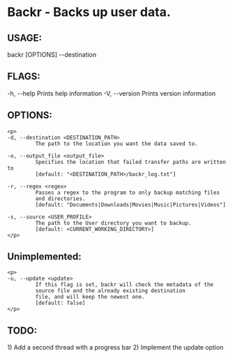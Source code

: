 <h1>Backr - Backs up user data.</h1>

 <h2>USAGE:</h2>
    <p>
    backr [OPTIONS] --destination <DESTINATION_PATH>
    </p>

<h2>FLAGS:</h2>
    <p>-h, --help
             Prints help information
    -V, --version
             Prints version information
    </p>


 <h2>OPTIONS:</h2>

    <p>
    -d, --destination <DESTINATION_PATH>
             The path to the location you want the data saved to.

    -o, --output_file <output_file>
             Specifies the location that failed transfer paths are written to
             [default: "<DESTINATION_PATH>/backr_log.txt"]

    -r, --regex <regex>
             Passes a regex to the program to only backup matching files
             and directories.
             [default: "Documents|Downloads|Movies|Music|Pictures|Videos"]

    -s, --source <USER_PROFILE>
             The path to the User directory you want to backup.
             [default: <CURRENT_WORKING_DIRECTORY>]
    </p>

 <h2>Unimplemented:</h2>

    <p>
    -u, --update <update>
             If this flag is set, backr will check the metadata of the
             source file and the already existing destination
             file, and will keep the newest one.
             [default: false]
    </p>

 <h2>TODO:</h2>

 <p>
 1) Add a second thread with a progress bar
 2) Implement the update option
 </p>
